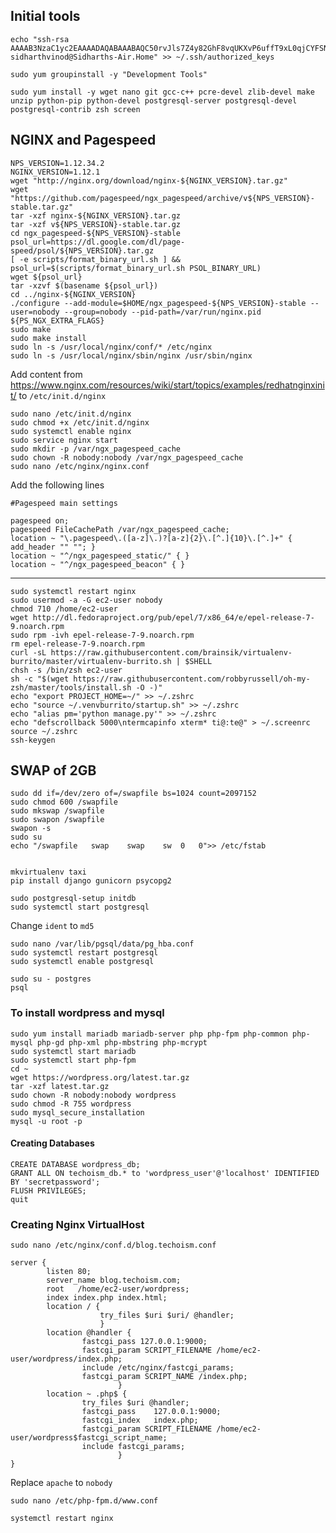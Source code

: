 ## Initial tools    
    echo "ssh-rsa AAAAB3NzaC1yc2EAAAADAQABAAABAQC50rvJls7Z4y82GhF8vqUKXvP6uffT9xL0qjCYFSNM8IpOpBiBuci7S+lFhovooiGtKsT+uY1W1q0KEitqlcnMldQPB3eVwvFpjs/Mxs5AKUvpvw3HpsrKRYJSsWywhQlLzMMWtBexvosnmhLcsLJzaRPbsZEyXH+qX4SWjNMtmxNa3nLDfCZcS1NO83nLlxXMxwNO1Kb3+bo2lROO0dmvK0gvOK0DQBkbhAlOg1VHoDjdmbDujrV/5mpcwgnLVXwC12DXzh6dgKmkakWdjyqmsuKkc9tLipYMS9UwqJ/PsuFh3+BIcFnsmn/I3HktJADTDhwGYOSDIuoweurB/wjH sidharthvinod@Sidharths-Air.Home" >> ~/.ssh/authorized_keys

    sudo yum groupinstall -y "Development Tools"
    
    sudo yum install -y wget nano git gcc-c++ pcre-devel zlib-devel make unzip python-pip python-devel postgresql-server postgresql-devel postgresql-contrib zsh screen

## NGINX and Pagespeed
    NPS_VERSION=1.12.34.2
    NGINX_VERSION=1.12.1
    wget "http://nginx.org/download/nginx-${NGINX_VERSION}.tar.gz"
    wget "https://github.com/pagespeed/ngx_pagespeed/archive/v${NPS_VERSION}-stable.tar.gz"
    tar -xzf nginx-${NGINX_VERSION}.tar.gz
    tar -xzf v${NPS_VERSION}-stable.tar.gz
    cd ngx_pagespeed-${NPS_VERSION}-stable
    psol_url=https://dl.google.com/dl/page-speed/psol/${NPS_VERSION}.tar.gz
    [ -e scripts/format_binary_url.sh ] && psol_url=$(scripts/format_binary_url.sh PSOL_BINARY_URL)
    wget ${psol_url}
    tar -xzvf $(basename ${psol_url})
    cd ../nginx-${NGINX_VERSION}
    ./configure --add-module=$HOME/ngx_pagespeed-${NPS_VERSION}-stable --user=nobody --group=nobody --pid-path=/var/run/nginx.pid ${PS_NGX_EXTRA_FLAGS}
    sudo make
    sudo make install
    sudo ln -s /usr/local/nginx/conf/* /etc/nginx
    sudo ln -s /usr/local/nginx/sbin/nginx /usr/sbin/nginx

 
 Add content from https://www.nginx.com/resources/wiki/start/topics/examples/redhatnginxinit/ to `/etc/init.d/nginx`

    sudo nano /etc/init.d/nginx
    sudo chmod +x /etc/init.d/nginx
    sudo systemctl enable nginx
    sudo service nginx start
    sudo mkdir -p /var/ngx_pagespeed_cache
    sudo chown -R nobody:nobody /var/ngx_pagespeed_cache
    sudo nano /etc/nginx/nginx.conf

 Add the following lines
 
    #Pagespeed main settings

    pagespeed on;
    pagespeed FileCachePath /var/ngx_pagespeed_cache;
    location ~ "\.pagespeed\.([a-z]\.)?[a-z]{2}\.[^.]{10}\.[^.]+" { add_header "" ""; }
    location ~ "^/ngx_pagespeed_static/" { }
    location ~ "^/ngx_pagespeed_beacon" { }


---

    sudo systemctl restart nginx
    sudo usermod -a -G ec2-user nobody
    chmod 710 /home/ec2-user
    wget http://dl.fedoraproject.org/pub/epel/7/x86_64/e/epel-release-7-9.noarch.rpm
    sudo rpm -ivh epel-release-7-9.noarch.rpm
    rm epel-release-7-9.noarch.rpm
    curl -sL https://raw.githubusercontent.com/brainsik/virtualenv-burrito/master/virtualenv-burrito.sh | $SHELL
    chsh -s /bin/zsh ec2-user
    sh -c "$(wget https://raw.githubusercontent.com/robbyrussell/oh-my-zsh/master/tools/install.sh -O -)"
    echo "export PROJECT_HOME=~/" >> ~/.zshrc
    echo "source ~/.venvburrito/startup.sh" >> ~/.zshrc
    echo "alias pm='python manage.py'" >> ~/.zshrc
    echo "defscrollback 5000\ntermcapinfo xterm* ti@:te@" > ~/.screenrc
    source ~/.zshrc
    ssh-keygen

## SWAP of 2GB
    sudo dd if=/dev/zero of=/swapfile bs=1024 count=2097152
    sudo chmod 600 /swapfile
    sudo mkswap /swapfile
    sudo swapon /swapfile
    swapon -s
    sudo su
    echo "/swapfile   swap    swap    sw  0   0">> /etc/fstab


    mkvirtualenv taxi
    pip install django gunicorn psycopg2

    sudo postgresql-setup initdb
    sudo systemctl start postgresql
 
 Change `ident` to `md5`
 
    sudo nano /var/lib/pgsql/data/pg_hba.conf
    sudo systemctl restart postgresql
    sudo systemctl enable postgresql

    sudo su - postgres    
    psql


 ### To install wordpress and mysql

    sudo yum install mariadb mariadb-server php php-fpm php-common php-mysql php-gd php-xml php-mbstring php-mcrypt 
    sudo systemctl start mariadb
    sudo systemctl start php-fpm
    cd ~
    wget https://wordpress.org/latest.tar.gz
    tar -xzf latest.tar.gz
    sudo chown -R nobody:nobody wordpress
    sudo chmod -R 755 wordpress
    sudo mysql_secure_installation
    mysql -u root -p        
    

 #### Creating Databases

    CREATE DATABASE wordpress_db;
    GRANT ALL ON techoism_db.* to 'wordpress_user'@'localhost' IDENTIFIED BY 'secretpassword';
    FLUSH PRIVILEGES;
    quit


### Creating Nginx VirtualHost

`sudo nano /etc/nginx/conf.d/blog.techoism.conf`

    server {
            listen 80;
            server_name blog.techoism.com;
            root   /home/ec2-user/wordpress;
            index index.php index.html;
            location / {
                        try_files $uri $uri/ @handler;
                        }
            location @handler {
                    fastcgi_pass 127.0.0.1:9000;
                    fastcgi_param SCRIPT_FILENAME /home/ec2-user/wordpress/index.php;
                    include /etc/nginx/fastcgi_params;
                    fastcgi_param SCRIPT_NAME /index.php;
                            }
            location ~ .php$ {
                    try_files $uri @handler;
                    fastcgi_pass    127.0.0.1:9000;
                    fastcgi_index   index.php;
                    fastcgi_param SCRIPT_FILENAME /home/ec2-user/wordpress$fastcgi_script_name;
                    include fastcgi_params;
                            }
    }
    

Replace `apache` to `nobody`
    
    sudo nano /etc/php-fpm.d/www.conf
    
    systemctl restart nginx
